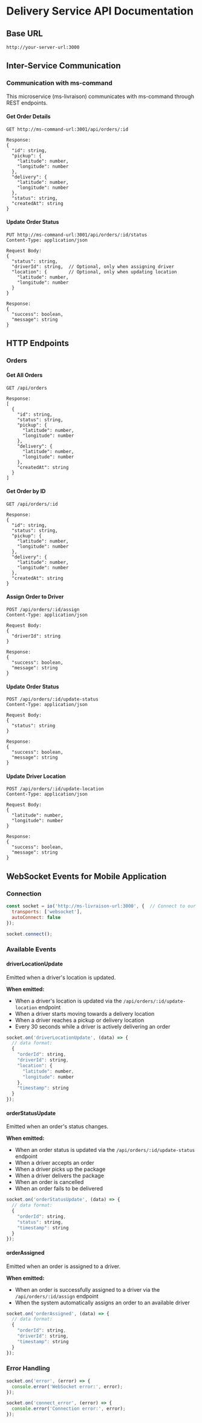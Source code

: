 # Delivery Service API Documentation

## Base URL
```
http://your-server-url:3000
```

## Inter-Service Communication

### Communication with ms-command
This microservice (ms-livraison) communicates with ms-command through REST endpoints.

#### Get Order Details
```http
GET http://ms-command-url:3001/api/orders/:id

Response:
{
  "id": string,
  "pickup": {
    "latitude": number,
    "longitude": number
  },
  "delivery": {
    "latitude": number,
    "longitude": number
  },
  "status": string,
  "createdAt": string
}
```

#### Update Order Status
```http
PUT http://ms-command-url:3001/api/orders/:id/status
Content-Type: application/json

Request Body:
{
  "status": string,
  "driverId": string,  // Optional, only when assigning driver
  "location": {        // Optional, only when updating location
    "latitude": number,
    "longitude": number
  }
}

Response:
{
  "success": boolean,
  "message": string
}
```

## HTTP Endpoints

### Orders

#### Get All Orders
```http
GET /api/orders

Response:
[
  {
    "id": string,
    "status": string,
    "pickup": {
      "latitude": number,
      "longitude": number
    },
    "delivery": {
      "latitude": number,
      "longitude": number
    },
    "createdAt": string
  }
]
```

#### Get Order by ID
```http
GET /api/orders/:id

Response:
{
  "id": string,
  "status": string,
  "pickup": {
    "latitude": number,
    "longitude": number
  },
  "delivery": {
    "latitude": number,
    "longitude": number
  },
  "createdAt": string
}
```

#### Assign Order to Driver
```http
POST /api/orders/:id/assign
Content-Type: application/json

Request Body:
{
  "driverId": string
}

Response:
{
  "success": boolean,
  "message": string
}
```

#### Update Order Status
```http
POST /api/orders/:id/update-status
Content-Type: application/json

Request Body:
{
  "status": string
}

Response:
{
  "success": boolean,
  "message": string
}
```

#### Update Driver Location
```http
POST /api/orders/:id/update-location
Content-Type: application/json

Request Body:
{
  "latitude": number,
  "longitude": number
}

Response:
{
  "success": boolean,
  "message": string
}
```

## WebSocket Events for Mobile Application

### Connection
```javascript
const socket = io('http://ms-livraison-url:3000', {  // Connect to our delivery microservice
  transports: ['websocket'],
  autoConnect: false
});

socket.connect();
```

### Available Events

#### driverLocationUpdate
Emitted when a driver's location is updated.

**When emitted:**
- When a driver's location is updated via the `/api/orders/:id/update-location` endpoint
- When a driver starts moving towards a delivery location
- When a driver reaches a pickup or delivery location
- Every 30 seconds while a driver is actively delivering an order

```javascript
socket.on('driverLocationUpdate', (data) => {
  // data format:
  {
    "orderId": string,
    "driverId": string,
    "location": {
      "latitude": number,
      "longitude": number
    },
    "timestamp": string
  }
});
```

#### orderStatusUpdate
Emitted when an order's status changes.

**When emitted:**
- When an order status is updated via the `/api/orders/:id/update-status` endpoint
- When a driver accepts an order
- When a driver picks up the package
- When a driver delivers the package
- When an order is cancelled
- When an order fails to be delivered

```javascript
socket.on('orderStatusUpdate', (data) => {
  // data format:
  {
    "orderId": string,
    "status": string,
    "timestamp": string
  }
});
```

#### orderAssigned
Emitted when an order is assigned to a driver.

**When emitted:**
- When an order is successfully assigned to a driver via the `/api/orders/:id/assign` endpoint
- When the system automatically assigns an order to an available driver

```javascript
socket.on('orderAssigned', (data) => {
  // data format:
  {
    "orderId": string,
    "driverId": string,
    "timestamp": string
  }
});
```

### Error Handling
```javascript
socket.on('error', (error) => {
  console.error('WebSocket error:', error);
});

socket.on('connect_error', (error) => {
  console.error('Connection error:', error);
});
```